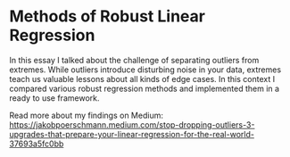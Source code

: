 # Methods of Robust Linear Regression
 

In this essay I talked about the challenge of separating outliers from extremes. While outliers introduce disturbing
noise in your data, extremes teach us valuable lessons about all kinds of edge cases.
In this context I compared various robust regression methods and implemented them in a ready to use framework.
 
Read more about my findings on Medium:
https://jakobpoerschmann.medium.com/stop-dropping-outliers-3-upgrades-that-prepare-your-linear-regression-for-the-real-world-37693a5fc0bb